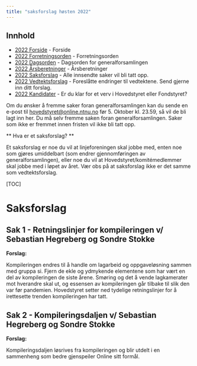 ```yaml
---
title: "saksforslag høsten 2022"
---
```


## Innhold  
* [2022 Forside](/generalforsamlinger/2022-h)   - Forside
* [2022 Forretningsorden](/generalforsamlinger/2022-h/forretningsorden) - Forretningsorden
* [2022 Dagsorden](/generalforsamlinger/2022-h/dagsorden) - Dagsorden for generalforsamlingen
* [2022 Årsberetninger](/generalforsamlinger/2022-h/aarsberetninger) - Årsberetninger
* [2022 Saksforslag](/generalforsamlinger/2022-h/saksforslag) - Alle innsendte saker vil bli tatt opp.
* [2022 Vedtektsforslag](/generalforsamlinger/2022-h/vedtekstforslag) - Foreslåtte endringer til vedtektene. Send gjerne inn ditt forslag.
* [2022 Kandidater](/generalforsamlinger/2022-h/valg) - Er du klar for et verv i Hovedstyret eller Fondstyret? 

Om du ønsker å fremme saker foran generalforsamlingen kan du sende en e-post til hovedstyret@online.ntnu.no før 5. Oktober kl. 23.59, så vil de bli lagt inn her. Du må selv fremme saken foran generalforsamlingen. Saker som ikke er fremmet innen fristen vil ikke bli tatt opp. 

** Hva er et saksforslag? **

Et saksforslag er noe du vil at linjeforeningen skal jobbe med, enten noe som gjøres umiddelbart (som endrer gjennomføringen av generalforsamlingen), eller noe du vil at Hovedstyret/komitémedlemmer skal jobbe med i løpet av året. Vær obs på at saksforslag ikke er det samme som vedtektsforslag.

[TOC]

# Saksforslag 

## Sak 1 - Retningslinjer for kompileringen v/ Sebastian Hegreberg og Sondre Stokke

**Forslag:**  

Kompileringen endres til å handle om lagarbeid og oppgaveløsning sammen med gruppa si. Fjern de ekle og ydmykende elementene som har vært en del av kompileringen de siste årene. Smøring og det å vende lagkamerater mot hverandre skal ut, og essensen av kompileringen går tilbake til slik den var før pandemien. Hovedstyret setter ned tydelige retningslinjer for å irettesette trenden kompileringen har tatt. 

## Sak 2 - Kompileringsdaljen v/ Sebastian Hegreberg og Sondre Stokke

**Forslag:**  

Kompileringsdaljen løsrives fra kompileringen og blir utdelt i en sammenheng som bedre gjenspeiler Online sitt formål.
